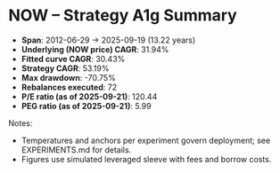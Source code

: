 # NOW – Strategy A1g Summary

- **Span**: 2012-06-29 → 2025-09-19 (13.22 years)
- **Underlying (NOW price) CAGR**: 31.94%
- **Fitted curve CAGR**: 30.43%
- **Strategy CAGR**: 53.19%
- **Max drawdown**: -70.75%
- **Rebalances executed**: 72
- **P/E ratio (as of 2025-09-21)**: 120.44
- **PEG ratio (as of 2025-09-21)**: 5.99

Notes:

- Temperatures and anchors per experiment govern deployment; see EXPERIMENTS.md for details.
- Figures use simulated leveraged sleeve with fees and borrow costs.

